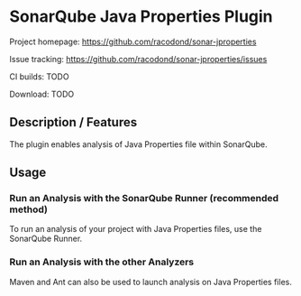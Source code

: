 SonarQube Java Properties Plugin
====================

Project homepage:
https://github.com/racodond/sonar-jproperties

Issue tracking:
https://github.com/racodond/sonar-jproperties/issues

CI builds:
TODO

Download:
TODO

## Description / Features
The plugin enables analysis of Java Properties file within SonarQube.

## Usage
### Run an Analysis with the SonarQube Runner (recommended method)
To run an analysis of your project with Java Properties files, use the SonarQube Runner.

### Run an Analysis with the other Analyzers
Maven and Ant can also be used to launch analysis on Java Properties files.